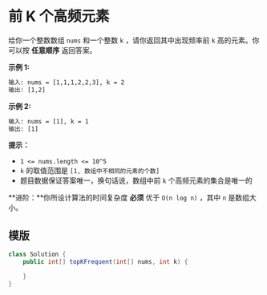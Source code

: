 # 前 K 个高频元素

给你一个整数数组 `nums` 和一个整数 `k` ，请你返回其中出现频率前 `k` 高的元素。你可以按 **任意顺序** 返回答案。

**示例 1:**

```txt
输入: nums = [1,1,1,2,2,3], k = 2
输出: [1,2]
```

**示例 2:**

```txt
输入: nums = [1], k = 1
输出: [1]
```
  
**提示：**

- `1 <= nums.length <= 10^5`
- `k` 的取值范围是 `[1, 数组中不相同的元素的个数]`
- 题目数据保证答案唯一，换句话说，数组中前 `k` 个高频元素的集合是唯一的

**进阶：**你所设计算法的时间复杂度 **必须** 优于 `O(n log n)` ，其中 `n` 是数组大小。

## 模版

```java
class Solution {
    public int[] topKFrequent(int[] nums, int k) {

    }
}
```
